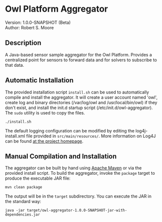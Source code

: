 # Owl Platform Aggregator #
Version: 1.0.0-SNAPSHOT (Beta) <br />
Author: Robert S. Moore

## Description ##
A Java-based sensor sample aggregator for the Owl Platform. Provides a
centralized point for sensors to forward data and for solvers to subscribe to
that data.

## Automatic Installation ##
The provided installation script `install.sh` can be used to automatically
compile and install the aggregator.  It will create a user account named
'owl', create log and binary directories (/var/log/owl and /usr/local/bin/owl)
if they don't exist, and install the init.d startup script
(/etc/init.d/owl-aggregator).  The `sudo` utility is used to copy the files.

    ./install.sh

The default logging configuration can be modified by editing the
log4j-install.xml file provided in `src/main/resources/`.  More information on
Log4J can be found [at the project
homepage](http://logging.apache.org/log4j/1.2/ "Apache Log4J").

## Manual Compilation and Installation ##
The aggregator can be built by hand using [Apache
Maven](http://maven.apache.org "Apache Maven Homepage") or via the provided
install script.  To build the aggregator, invoke the `package` target to
produce the executable JAR file:

    mvn clean package

The output will be in the `target` subdirectory.  You can execute the JAR in
the standard way:

    java -jar target/owl-aggregator-1.0.0-SNAPSHOT-jar-with-dependencies.jar


